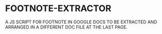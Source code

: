 # FOOTNOTE-EXTRACTOR
A JS SCRIPT FOR FOOTNOTE IN GOOGLE DOCS TO BE EXTRACTED AND ARRANGED IN A DIFFERENT DOC FILE AT THE LAST PAGE.
